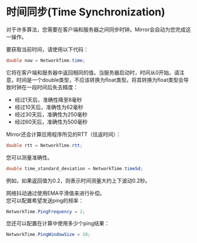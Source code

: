 # 时间同步(Time Synchronization)

对于许多算法，您需要在客户端和服务器之间同步时钟。Mirror会自动为您完成这一操作。

要获取当前时间，请使用以下代码：

```csharp
double now = NetworkTime.time;
```

它将在客户端和服务器中返回相同的值。当服务器启动时，时间从0开始。请注意，时间是一个double类型，不应该转换为float类型。将其转换为float类型会导致时钟在一段时间后失去精度：

- 经过1天后，准确性降至8毫秒
- 经过10天后，准确性为62毫秒
- 经过30天后，准确性为250毫秒
- 经过60天后，准确性为500毫秒

Mirror还会计算应用程序所见的RTT（往返时间）：

```csharp
double rtt = NetworkTime.rtt;
```

您可以测量准确性。

```csharp
double time_standard_deviation = NetworkTime.timeSd;
```

例如，如果返回值为0.2，则表示时间测量大约上下波动0.2秒。

网络抖动通过使用EMA平滑值来进行补偿。\
您可以配置希望发送ping的频率：

```csharp
NetworkTime.PingFrequency = 2;
```

您还可以配置在计算中使用多少个ping结果：

```csharp
NetworkTime.PingWindowSize = 10;
```

